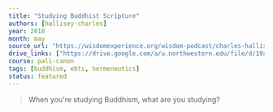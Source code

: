 ```yaml
---
title: "Studying Buddhist Scripture"
authors: [hallisey-charles]
year: 2018
month: may
source_url: "https://wisdomexperience.org/wisdom-podcast/charles-hallisey/"
drive_links: ["https://drive.google.com/a/u.northwestern.edu/file/d/19xQJhqAuu3uoj44qfTXW_ZaD-OCfrbWl/view?usp=drivesdk"]
course: pali-canon
tags: [buddhism, ebts, hermeneutics]
status: featured
---
```


> When you're studying Buddhism, what are you studying?
